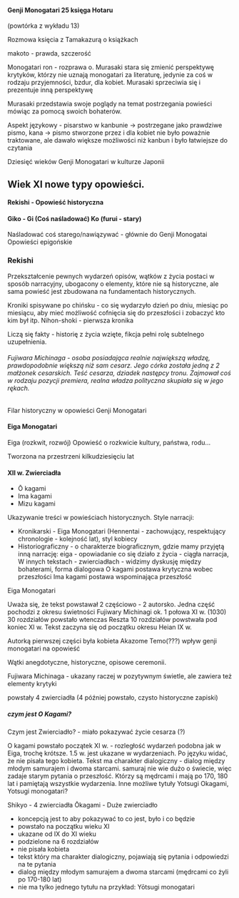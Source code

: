 

#### Genji Monogatari 25 księga Hotaru

(powtórka z wykładu 13)

Rozmowa księcia z Tamakazurą o książkach

makoto - prawda, szczerość

Monogatari ron - rozprawa o. 
Murasaki stara się zmienić perspektywę krytyków, którzy nie uznają monogatari za literaturę, jedynie za coś w rodzaju przyjemności, bzdur, dla kobiet. Murasaki sprzeciwia się i prezentuje inną perspektywę


Murasaki przedstawia swoje poglądy na temat postrzegania powieści mówiąc za pomocą swoich bohaterów.

Aspekt językowy - pisarstwo w kanbunie -> postrzegane jako prawdziwe pismo, kana -> pismo stworzone przez i dla kobiet nie było poważnie traktowane, ale dawało większe możliwości niż kanbun i było łatwiejsze do czytania


Dziesięć wieków Genji Monogatari w kulturze Japonii

## Wiek XI nowe typy opowieści.

#### Rekishi - Opowieść historyczna
#### Giko - Gi (Coś naśladować) Ko (furui - stary) 
Naśladować coś starego/nawiązywać - głównie do Genji Monogatai
Opowieści epigońskie 




### Rekishi
Przekształcenie pewnych wydarzeń opisów, wątków z życia postaci w sposób narracyjny, ubogacony o elementy, które nie są historyczne, ale sama powieść jest zbudowana na fundamentach historycznych.


Kroniki spisywane po chińsku - co się wydarzyło dzień po dniu, miesiąc po miesiącu, aby mieć możliwość cofnięcia się do przeszłości i zobaczyć kto kim był itp.
Nihon-shoki - pierwsza kronika


Liczą się fakty - historię z życia wzięte, fikcja pełni rolę subtelnego uzupełnienia.


###### Fujiwara Michinaga - osoba posiadająca realnie największą władzę, prawdopodobnie większą niż sam cesarz. Jego córka została jedną z 2 małżonek cesarskich. Teść cesarza, dziadek następcy tronu. Zajmował coś w rodzaju pozycji premiera, realna władza polityczna skupiała się w jego rękach.

Filar historyczny w opowieści Genji Monogatari





#### Eiga Monogatari
Eiga (rozkwit, rozwój)
Opowieść o rozkwicie kultury, państwa, rodu...

Tworzona na przestrzeni kilkudziesięciu lat

#### XII w. Zwierciadła

- Ō kagami
- Ima kagami
- Mizu kagami

Ukazywanie treści w powieściach historycznych. Style narracji:

- Kronikarski - Eiga Monogatari (Hennentai - zachowujący, respektujący chronologie - kolejność lat), styl kobiecy
- Historiograficzny - o charakterze biograficznym, gdzie mamy przyjętą inną narrację: eiga - opowiadanie co się działo z życia - ciągła narracja, W innych tekstach - zwierciadłach - widzimy dyskusję między bohaterami, forma dialogowa
  O kagami postawa krytyczna wobec przeszłości
  Ima kagami postawa wspominająca przeszłość


Eiga Monogatari

Uważa się, że tekst powstawał 2 częściowo - 2 autorsko. Jedna część pochodzi z okresu świetności Fujiwary Michinagi ok. 1 połowa XI w. (1030) 30 rozdziałów powstało wtenczas 
Reszta 10 rozdziałów powstwała pod koniec XI w.
Tekst zaczyna się od początku okresu Heian IX w.

Autorką pierwszej części była kobieta Akazome Temo(???) 
wpływ genji monogatari na opowieść

Wątki anegdotyczne, historyczne, opisowe ceremonii.

Fujiwara Michinaga - ukazany raczej w pozytywnym świetle, ale zawiera też elementy krytyki


powstały 4 zwierciadła (4 później powstało, czysto historyczne zapiski)

##### czym jest O Kagami?

Czym jest Zwierciadło? - miało pokazywać życie cesarza (?)

O kagami powstało początek XI w. - rozległość wydarzeń podobna jak w Eiga, trochę krótsze. 
1.5 w. jest ukazane w wydarzeniach. Po języku widać, że nie pisała tego kobieta. Tekst ma charakter dialogiczny - dialog między młodym samurajem i dwoma starcami.
samuraj nie wie dużo o świecie, więc zadaje starym pytania o przeszłość. Którzy są mędrcami i mają po 170, 180 lat i pamiętają wszystkie wydarzenia. Inne możliwe tytuły Yotsugi Okagami, Yotsugi monogatari?

Shikyo - 4 zwierciadła Ōkagami - Duże zwierciadło

- koncepcją jest to aby pokazywać to co jest, było i co będzie
- powstało na początku wieku XI
- ukazane od IX do XI wieku
- podzielone na 6 rozdziałów
- nie pisała kobieta
- tekst który ma charakter dialogiczny, pojawiają się pytania i odpowiedzi na te pytania
- dialog między młodym samurajem a dwoma starcami (mędrcami co żyli po 170-180 lat)
- nie ma tylko jednego tytułu na przykład: Yōtsugi monogatari